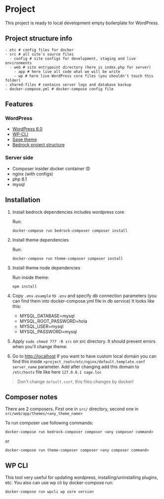 # Project

This project is ready to local development empty boilerplate for WordPress.

## Project structure info
```shell
- etc # config files for docker
- src # all site's source files
  - config # site configs for development, staging and live environments
  - web # site entrypoint directory (here is index.php for server)
    - app # here live all code what we will be write
    - wp # here live WordPress core files (you shouldn't touch this folder)
- shared-files # contains server logs and database backup
- docker-compose.yml # docker-compose config file
```

## Features

### WordPress

- [WordPress 6.0](https://wordpress.org/)
- [WP-CLI](https://wp-cli.org/fr/)
- [Sage theme](https://roots.io/sage/)
- [Bedrock project structure](https://roots.io/bedrock/)

### Server side

- Composer insider docker container 😍
- nginx (with configs)
- php 8.1
- mysql

## Installation

1. Install bedrock dependencies includes wordpress core

   Run:
   ```shell
   docker-compose run bedrock-composer composer install
   ```

2. Install theme dependencies

   Run:
   ```shell
   docker-compose run theme-composer composer install
   ```

3. Install theme node dependencies

   Run inside theme:
   ```shell
   npm install 
   ```

4. Copy `.env.example` to `.env` and specify db connection parameters
   (you can find them into docker-compose.yml file in db service)
   It looks like this:

    - MYSQL_DATABASE=mysql
    - MYSQL_ROOT_PASSWORD=hola
    - MYSQL_USER=mysql
    - MYSQL_PASSWORD=mysql

5. Apply `sudo chmod 777 -R src` on src directory. It should prevent errors when you'll change theme.

6. Go to [http://localhost](http://localhost)
   If you want to have custom local domain you can find this
   inside `<project_root>/etc/nginx/default.template.conf` `server_name` parameter.
   Add after changing add this domain to `/etc/hosts` file like here `127.0.0.1 sage.loc`

> Don't change `default.conf`, this files changes by docker!

## Composer notes

There are 2 composers. First one in `src/` directory,
second one in `src/web/app/themes/<any_theme_name>`

To run composer use following commands:

`docker-compose run bedrock-composer composer <any composer command>`

or

`docker-compose run theme-composer composer <any composer command>`

## WP CLI

This tool very useful for updating wordpress, installing/uninstalling plugins, etc.
You also can use wp cli by docker-compose run:

```shell
docker-compose run wpcli wp core version
```